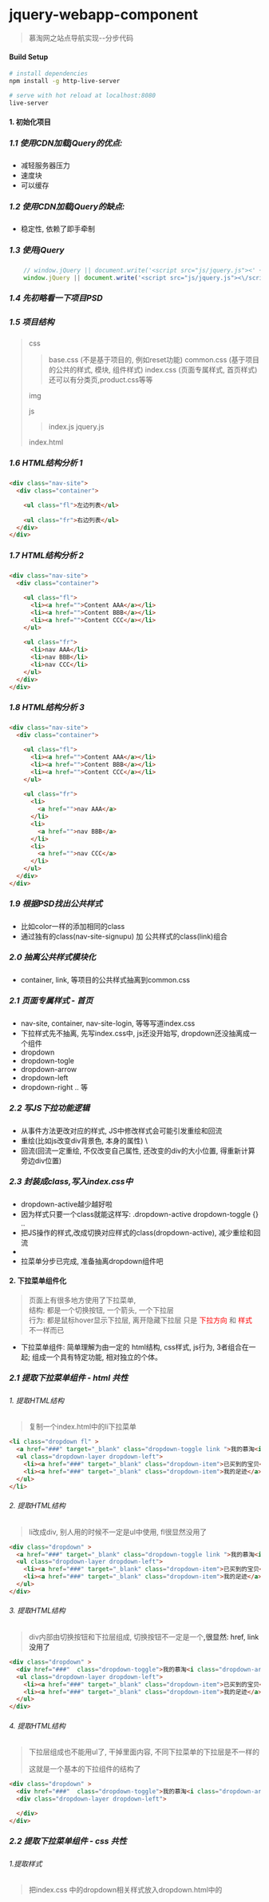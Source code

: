 # jquery-webapp-component

> 慕淘网之站点导航实现--分步代码

#### Build Setup

``` bash
# install dependencies
npm install -g http-live-server

# serve with hot reload at localhost:8080
live-server
```

#### 1. 初始化项目
##### <font style="font-size:16px;">1.1 使用CDN加载jQuery的优点:</font>
* 减轻服务器压力
* 速度块
* 可以缓存
##### <font style="font-size:16px;">1.2 使用CDN加载jQuery的缺点:</font>
* 稳定性, 依赖了即手牵制
##### <font style="font-size:16px;">1.3 使用jQuery</font>
```javascript
    // window.jQuery || document.write('<script src="js/jquery.js"><' + '/script>')
    window.jQuery || document.write('<script src="js/jquery.js"><\/script>');
```
##### <font style="font-size:16px;">1.4 先初略看一下项目PSD</font>
##### <font style="font-size:16px;">1.5 项目结构</font>

>
>  css 
>
>  > base.css   (不是基于项目的, 例如reset功能)
>  > common.css (基于项目的公共的样式, 模块, 组件样式)
>  > index.css  (页面专属样式, 首页样式) 还可以有分类页,product.css等等
>
>  img
>
>  js 
>  > index.js
>  > jquery.js
>
> index.html

##### <font style="font-size:16px;">1.6 HTML结构分析 1</font>
```html
<div class="nav-site">
  <div class="container">

    <ul class="fl">左边列表</ul>
    
    <ul class="fr">右边列表</ul>
  </div>
</div>


```

##### <font style="font-size:16px;">1.7 HTML结构分析 2</font>
```html
<div class="nav-site">
  <div class="container">

    <ul class="fl">
      <li><a href="">Content AAA</a></li>
      <li><a href="">Content BBB</a></li>
      <li><a href="">Content CCC</a></li>
    </ul>
    
    <ul class="fr">
      <li>nav AAA</li>
      <li>nav BBB</li>
      <li>nav CCC</li>
    </ul>
  </div>
</div>


```
##### <font style="font-size:16px;">1.8 HTML结构分析 3</font>
```html
<div class="nav-site">
  <div class="container">

    <ul class="fl">
      <li><a href="">Content AAA</a></li>
      <li><a href="">Content BBB</a></li>
      <li><a href="">Content CCC</a></li>
    </ul>
    
    <ul class="fr">
      <li>
        <a href="">nav AAA</a>
      </li>
      <li>
        <a href="">nav BBB</a>
      </li>
      <li>
        <a href="">nav CCC</a>
      </li>
    </ul>
  </div>
</div>


```
##### <font style="font-size:16px;">1.9 根据PSD找出公共样式</font>
* 比如color一样的<a>添加相同的class
* 通过独有的class(nav-site-signupu) 加 公共样式的class(link)组合

##### <font style="font-size:16px;">2.0 抽离公共样式模块化</font>
* container, link, 等项目的公共样式抽离到common.css

##### <font style="font-size:16px;">2.1 页面专属样式 - 首页</font>
* nav-site, container, nav-site-login, 等等写道index.css
* 下拉样式先不抽离, 先写index.css中, js还没开始写, dropdown还没抽离成一个组件
* dropdown
* dropdown-togle
* dropdown-arrow
* dropdown-left
* dropdown-right .. 等

##### <font style="font-size:16px;">2.2 写JS下拉功能逻辑</font>
* 从事件方法更改对应的样式, JS中修改样式会可能引发重绘和回流
* 重绘(比如js改变div背景色, 本身的属性) \
* 回流(回流一定重绘, 不仅改变自己属性, 还改变的div的大小位置, 得重新计算旁边div位置)

##### <font style="font-size:16px;">2.3 封装成class,写入index.css中</font>
* dropdown-active越少越好啦
* 因为样式只要一个class就能这样写: .dropdown-active dropdown-toggle {} ..
* 把JS操作的样式,改成切换对应样式的class(dropdown-active), 减少重绘和回流
*
* 拉菜单分步已完成, 准备抽离dropdown组件吧
#### 2. 下拉菜单组件化
> 页面上有很多地方使用了下拉菜单,<br>
> 结构: 都是一个切换按钮, 一个箭头, 一个下拉层<br>
> 行为: 都是鼠标hover显示下拉层, 离开隐藏下拉层
> 只是 <span style="color:red;">下拉方向</span> 和 <span style="color:red;">样式</span> 不一样而已<br>
* 下拉菜单组件: 简单理解为由一定的 html结构, css样式, js行为, 3者组合在一起; 组成一个具有特定功能, 相对独立的个体。
##### <font style="font-size:16px;">2.1 提取下拉菜单组件 - html 共性</font>
###### 1. 提取HTML结构
> 复制一个index.html中的li下拉菜单
```html
<li class="dropdown fl" >
  <a href="###" target="_blank" class="dropdown-toggle link ">我的慕淘<i class="dropdown-arrow"></i></a>
  <ul class="dropdown-layer dropdown-left">
    <li><a href="###" target="_blank" class="dropdown-item">已买到的宝贝</a></li>
    <li><a href="###" target="_blank" class="dropdown-item">我的足迹</a></li>
  </ul>
</li>
```
###### 2. 提取HTML结构
> li改成div, 别人用的时候不一定是ul中使用,  fl很显然没用了
```html
<div class="dropdown" >
  <a href="###" target="_blank" class="dropdown-toggle link ">我的慕淘<i class="dropdown-arrow"></i></a>
  <ul class="dropdown-layer dropdown-left">
    <li><a href="###" target="_blank" class="dropdown-item">已买到的宝贝</a></li>
    <li><a href="###" target="_blank" class="dropdown-item">我的足迹</a></li>
  </ul>
</div>
```
###### 3. 提取HTML结构
> div内部由切换按钮和下拉层组成, 切换按钮不一定是一个<a>,很显然: href, link没用了
```html
<div class="dropdown" >
  <div href="###"  class="dropdown-toggle">我的慕淘<i class="dropdown-arrow"></i></div>
  <ul class="dropdown-layer dropdown-left">
    <li><a href="###" target="_blank" class="dropdown-item">已买到的宝贝</a></li>
    <li><a href="###" target="_blank" class="dropdown-item">我的足迹</a></li>
  </ul>
</div>
```
###### 4. 提取HTML结构
> 下拉层组成也不能用ul了, 干掉里面内容, 不同下拉菜单的下拉层是不一样的
>
> 这就是一个基本的下拉组件的结构了
```html
<div class="dropdown" >
  <div href="###"  class="dropdown-toggle">我的慕淘<i class="dropdown-arrow"></i></div>
  <div class="dropdown-layer dropdown-left">

  </div>
</div>
```
##### <font style="font-size:16px;">2.2 提取下拉菜单组件 - css 共性</font>
###### 1.提取样式
> 把index.css 中的dropdown相关样式放入dropdown.html中的<style>
```css
/*下拉菜单样式dropdown*/
.dropdown{
    position: relative;
}
.dropdown-toggle{
  position: relative;
  z-index: 2;
  display:block;
  height: 100%;
  padding: 0 16px 0 12px;
  border-left: 1px solid #f3f5f7;
  border-right: 1px solid #f3f5f7;

}
.dropdown-arrow{
  display: inline-block;
  width:8px;
  height:6px;
  background: url(../img/dropdown-arrow.png) no-repeat;
  margin-left:8px;
  vertical-align: middle;

}
.dropdown-layer{
    display:none;
    position: absolute;
    top:43px;
    background-color:#fff;
    z-index: 1;
    border: 1px solid #cdd0d4;
}
.dropdown-left{
  left:0;
  right:auto;

}
.dropdown-right{
  right:0;
  left:auto;

}
.dropdown-item{
  display:block;
  height:30px;
  line-height:30px;
  padding:0 12px;
  color:#4d555d;
  white-space: nowrap;

}
.dropdown-item:hover{
  background-color: #f3f5f7;
}

.dropdown-active .dropdown-toggle,
.dropdown:hover .dropdown-toggle{
  background-color:#fff;
    border-color:#cdd0d4;
}
.dropdown-active .dropdown-arrow,
.dropdown:hover .dropdown-arrow{
  background-image:url(../img/dropdown-arrow-active.png);
}

.dropdown-active .dropdown-layer,
.dropdown:hover .dropdown-layer{
  display:block;
}
```
###### 2.提取样式
> 保留公共样式, 提出独有样式
```css

/*下拉菜单样式dropdown*/
/* 容器 保留 */ 
.dropdown{
    position: relative;
}
/*切换按钮*/
.dropdown-toggle{
  position: relative;
  z-index: 2;
  display:block;  /* 去除, 这个是针对<a>的 使用的地方不一定有*/ 
  height: 100%;   /* 去除, 别人的不一定是100%高度 使用的地方不一定有*/ 
  padding: 0 16px 0 12px;           /* 去除独有 使用的地方不一定有*/ 
  border-left: 1px solid #f3f5f7;   /* 去除独有 使用的地方不一定有*/ 
  border-right: 1px solid #f3f5f7;  /* 去除独有 使用的地方不一定有*/ 

}
/*下拉箭头*/
.dropdown-arrow{
  display: inline-block;
  width:8px;        /* 去除独有 大小不一定*/ 
  height:6px;       /* 去除独有 大小不一定*/ 
  background: url(../img/dropdown-arrow.png) no-repeat; /* 去除独有 image不一定; 保留background-rpeat: no-repeat*/ 
  margin-left:8px;  /* 去除独有 margin不一定*/ 
  vertical-align: middle;

}
/*下拉层*/
.dropdown-layer{
    display:none;
    position: absolute;
    top:43px;                 /*去除独有 距离顶部高度是不一定*/ 
    background-color:#fff;    /*去除独有 背景色不一定*/ 
    z-index: 1;               
    border: 1px solid #cdd0d4;/*去除独有 边框色不一定*/ 
}
/*保留*/
.dropdown-left{
  left:0;
  right:auto;

}
/*保留 最后一个下拉边框和容器边框对齐*/
.dropdown-right{
  right:0;
  left:auto;

}
/*去除 不同使用下拉组件的地方, 下拉层是不一样的*/
.dropdown-item{
  display:block;
  height:30px;
  line-height:30px;
  padding:0 12px;
  color:#4d555d;
  white-space: nowrap;

}
/*去除 不同使用下拉组件的地方, 下拉层是不一样的*/
.dropdown-item:hover{
  background-color: #f3f5f7;
}

/*去除 不同使用下拉组件的地方, 下拉层是不一样的*/
.dropdown-active .dropdown-toggle,
.dropdown:hover .dropdown-toggle{
  background-color:#fff;
    border-color:#cdd0d4;
}
/*去除 不同使用下拉组件的地方, 下拉层是不一样的*/
.dropdown-active .dropdown-arrow,
.dropdown:hover .dropdown-arrow{
  background-image:url(../img/dropdown-arrow-active.png);
}

/*去除 不同使用下拉组件的地方, 下拉层是不一样的*/
.dropdown-active .dropdown-layer,
.dropdown:hover .dropdown-layer{
  display:block;
}
```
###### 3.提取样式
> 这就是我们下拉菜单组件的一个最基本的样式
```css
/*下拉菜单样式dropdown*/
/* 容器 保留 */ 
.dropdown{
    position: relative;
}
/*切换按钮*/
.dropdown-toggle{
  position: relative;
  z-index: 2;
}
/*下拉箭头*/
.dropdown-arrow{
  display: inline-block;
  background-rpeat: no-repeat;
  vertical-align: middle;

}
/*下拉层*/
.dropdown-layer{
    display:none;
    position: absolute;
    z-index: 1;               
}
/*保留*/
.dropdown-left{
  left:0;
  right:auto;

}
/*保留 最后一个下拉边框和容器边框对齐*/
.dropdown-right{
  right:0;
  left:auto;

}

```

##### <font style="font-size:16px;">2.3 提取下拉菜单组件 - css 特性</font>
> 不同下拉菜单组件, 他们各自的结构和样式, 
> 比如说头部的站点导航, 它自己独有的样式

###### 1.提取独有的样式
```css
/*下拉菜单样式dropdown*/
/* 容器 保留 */ 
.dropdown{
    position: relative;
}
/*切换按钮*/
.dropdown-toggle{
  position: relative;
  z-index: 2;
}
/*下拉箭头*/
.dropdown-arrow{
  display: inline-block;
  background-rpeat: no-repeat;
  vertical-align: middle;

}
/*下拉层*/
.dropdown-layer{
    display:none;
    position: absolute;
    z-index: 1;               
}
/*保留*/
.dropdown-left{
  left:0;
  right:auto;

}
/*保留 最后一个下拉边框和容器边框对齐*/
.dropdown-right{
  right:0;
  left:auto;

}

/*添加 站点导航 独有的样式*/
.nav-site .dropdown {
/*这样写看起来是可以,  但是不方便复用*/
/*如果在复制一份, 其他地方也有一个这样的dropdown组件, 要使样式生效就得 套一个.nav-site父元素容器*/
}

```
###### 2.提取独有的样式
> 不同下拉菜单 html添加不同命名的class 编写特性样式
> 添加 menu \<div class="menu dropdown" \>
> 如果是购物车的样式呢 cat \<div class="cat dropdown" \>
```html
<div class="menu dropdown" >
  <div href="###"  class="dropdown-toggle">我的慕淘<i class="dropdown-arrow"></i></div>
  <div class="dropdown-layer dropdown-left">

  </div>
</div>
```
```css
/*下拉菜单样式dropdown*/
/* 容器 保留 */ 
.dropdown{
    position: relative;
}
/*切换按钮*/
.dropdown-toggle{
  position: relative;
  z-index: 2;
}
/*下拉箭头*/
.dropdown-arrow{
  display: inline-block;
  background-rpeat: no-repeat;
  vertical-align: middle;

}
/*下拉层*/
.dropdown-layer{
    display:none;
    position: absolute;
    z-index: 1;               
}
/*保留*/
.dropdown-left{
  left:0;
  right:auto;

}
/*保留 最后一个下拉边框和容器边框对齐*/
.dropdown-right{
  right:0;
  left:auto;

}

/*添加 站点导航 独有的样式*/
.nav-site .dropdown {
/*这样写看起来是可以,  但是不方便复用*/
/*如果在复制一份, 其他地方也有一个这样的dropdown组件, 要使样式生效就得 套一个.nav-site父元素容器*/
}

/* 独有的特性 */
/*.menu .dropdown  其实就是之前去除的特性样式, 在前面加上添加的 class menu*/
  /*.menu .dropdown*/

.menu .dropdown-toggle {
  display: block;
  height: 100%;
  padding: 0 16px 0 12px;
  border-left: 1px solid #f3f5f7;
  border-right: 1px solid #f3f5f7;
}

.menu .dropdown-arrow {
  width: 8px;
  height: 6px;
  background-image: url(../img/dropdown-arrow.png);
  margin-left: 8px;
}

.menu .dropdown-layer {
  top: 100%;
  background-color: #fff;
  border: 1px solid #cdd0d4;
}

.menu-item {
  display: block;
  height: 30px;
  line-height: 30px;
  padding: 0 12px;
  color: #4d555d;
  white-space: nowrap;
}

.menu-item:hover {
  background-color: #f3f5f7;
}

/*.menu.dropdown-active  JS的添加的hove功能,  */
/*.menu.dropdown:hover .dropdown-arrow  CSS自带的hove功能,  */
.menu.dropdown-active .dropdown-toggle,
.menu.dropdown:hover .dropdown-toggle {
    background-color: #fff;
    border-color: #cdd0d4;
}

/*.menu.dropdown-active  JS的添加的hove功能,  */
/*.menu.dropdown:hover .dropdown-arrow  CSS自带的hove功能,  */
.menu.dropdown-active .dropdown-arrow,
.menu.dropdown:hover .dropdown-arrow{
    background-image: url(../img/dropdown-arrow-active.png);
}
/*.menu.dropdown-active  JS的添加的hove功能,  */
/*.menu.dropdown:hover .dropdown-arrow  CSS自带的hove功能,  */
.menu.dropdown-active .dropdown-layer,
.menu.dropdown:hover .dropdown-layer {
    display: block;
}
```
###### 3.兼容IE6
* .menu.dropdown-active 这种写法不兼容IE6 ?
* 干掉menu  .dropdown-active就会影响所有使用组件的地方(比如cat) 不能单独用.dropdown-active
* 添加 menu-active 如果是cat就添加 cat-active
* 如果是购物车的样式呢 cat \<div class="cat dropdown" \>
* \<div class="menu dropdown 程序识别标识添加:menu-active" 标识:data-active="menu" \>  
* 样式就使用: .menu-active

#### 3. 让下拉菜单组件开始工作
> 目前需要使用下拉插件组件的地方都需要添加class才行
> 封装成函数更便捷,将想用的DOM传进来
##### <font style="font-size:16px;">3.1 封装成函数</font>
```js
    // -----简单写法-----
    $('.dropdown').hover(function() {
      var $this=$(this); // 缓存this，以避免重复加载
        $this.addClass($this.data('active')+'-active');
    }, function() {
      var $this=$(this);
        $this.removeClass($this.data('active')+'-active');
    });



    //------封装代码方式--------
       function dropdown(elem) {
        var $elem = $(elem),
            activeClass = $elem.data('active') + '-active';
        $elem.hover(function() {
            $elem.addClass(activeClass);
        }, function() {
            $elem.removeClass(activeClass);
        });

     }
    // 单个下拉菜单 dropdown($('.dropdown')[0])

    //多个下拉菜单 
    $('.dropdown').each(function(){
      dropdown($(this));
    });

```

##### <font style="font-size:16px;">3.2 插件方式</font>
```js
    function dropdown(elem) {
        var $elem = $(elem),
            activeClass = $elem.data('active') + '-active';
        $elem.hover(function() {
            $elem.addClass(activeClass);
        }, function() {
            $elem.removeClass(activeClass);
        });

     }

    // 插件的使用方法
    $.fn.extend({
      dropdown:function(){
            // return this;    // 就是下面的$('.dropdown')  可能是个数组哦
        return this.each(function(){
          dropdown(this);

        });

      }
    });

    $('.dropdown').dropdown(); // 插件为了更好的调用
```

##### <font style="font-size:16px;">3.3 封装成模块</font>
* dropdown.js
```js
(function($){
    'use strict';

    function dropdown(elem) {
        var $elem = $(elem),
            activeClass = $elem.data('active') + '-active';
        $elem.hover(function() {
            $elem.addClass(activeClass);
        }, function() {
            $elem.removeClass(activeClass);
        });

     };

    $.fn.extend({
        dropdown:function(){
            return this.each(function(){
                dropdown(this);

            });

        }
    });

    
})(jQuery);
```
##### <font style="font-size:16px;">3.4 改写站点用的dropdown组件用法</font>
* 改写DOM的class为menu
```html
<li class="menu dropdown fl"  data-active="menu">
    <a href="###" target="_blank" class="dropdown-toggle link ">我的慕淘<i class="dropdown-arrow"></i></a>
    <ul class="dropdown-layer dropdown-left">
        <li><a href="###" target="_blank" class="menu-item">已买到的宝贝</a></li>
        <li><a href="###" target="_blank" class="menu-item">我的足迹</a></li>
    </ul>
</li>
```
* 将dropdown.html的<style\>全部copy到common.css中


#### 4. 下拉箭头的实现
##### <font style="font-size:16px;">4.1 各种方式实现</font>
> 图片缺点:
> >至少一次http请求
> > 不方便修改(颜色大小什么的)和维护
> 
> base64   https://tool.css-js.com/base64.html
> base64优点: 减少http请求
> 缺点: 
> > 1. IE6 7不支持
> > 2. 编码后比原图大
> > 3. 手动修改麻烦
> > 4. 不能缓存(除非随着HTML缓存整个页面)
> 
> CSS实现: 
> > 添加类名 我的慕淘<i class="dropdown-arrow icon-triangle-down"\><\/i> 
> > 默认样式 .icon-triangle-down {向上样式}
> > 鼠标移动 .menu-active .icon-triangle-down {向下样式}
> > border-right-color: transparent; IE6 不兼容(body背景色可以看出)
> > 解决方式就是_border-right-color: transparent; IE6下设置body一样背景色
> 
##### <font style="font-size:16px;">4.2 图标字体</font>
> 矢量图优点: 不失真; 减少http请求; 兼容性好
> 矢量图缺点:
> > 基本用作小图标
> > 无法100%还原设计稿
> > 跟设计沟通开始就让她去图标字体库中去选
> 图标库: icomoon.io  iconfont.cn
* 1. 将字体文件放到项目中
* 2. iconfot.css复制古来之后更改字体路径
* 3. 使用自定义class都行: .icon {font-famil: "copycss中定义的"; .. }
```css
  @font-face {
    font-family: "iconfont";
    src: url('font/iconfont.eot?t=1477124206');
    /* IE9*/
    src: url('font/iconfont.eot?t=1477124206#iefix') format('embedded-opentype'),
      /* IE6-IE8 */
      url('font/iconfont.woff?t=1477124206') format('woff'),
      /* chrome, firefox */
      url('font/iconfont.ttf?t=1477124206') format('truetype'),
      /* chrome, firefox, opera, Safari, Android, iOS 4.2+*/
      url('font/iconfont.svg?t=1477124206#iconfont') format('svg');
    /* iOS 4.1- */
  }

  /* 父类指向 @font-face 定义的font-family*/
  .icon {
    font-family: "iconfont" !important;
    font-size: 14px;
    font-style: normal; /*斜体扶正 */
    -webkit-font-smoothing: antialiased;      /* 抗 */
    -webkit-text-stroke-width: 0.2px;         /* 锯 */
    -moz-osx-font-smoothing: grayscale;       /* 齿 */
  }
  
  /* ... 想使用什么自填添加什么class */
  
  .icon-xiala:before { content: "\e609"; }
  
  /* ... */
```
* 使用直接在DOM中添加class: icon icon-xiala
```html
我的慕淘<i class="dropdown-arrow icon icon-xiala"></i> 
```
* IE6 不兼容Unicode编码
```html
我的慕淘<i class="dropdown-arrow icon">&#xe609;</i>
<!-- 这样做hover还得更改i里面的Unicode编码 -->
<!-- no no no 用css3旋转 -->
```
##### <font style="font-size:16px;">4.3 下拉图标旋转</font>
```css
  .icon {
    font-family: "iconfont" !important;
    font-size: 14px;
    font-style: normal;
    -webkit-font-smoothing: antialiased;
    -webkit-text-stroke-width: 0.2px;
    -moz-osx-font-smoothing: grayscale;
  }

  /*单独菜单旋转*/
  /*  .menu-active .dropdown-arrow {  
  -o-transform: rotate(180deg);
  -ms-transform: rotate(180deg);
  -moz-transform: rotate(180deg);
  -webkit-transform: rotate(180deg);
  transform: rotate(180deg);
  }*/

  /*多菜单旋转*/
  [class*="-active"] .dropdown-arrow {   /* 包含选择器 */
    -o-transform: rotate(180deg);
    -ms-transform: rotate(180deg);
    -moz-transform: rotate(180deg);
    -webkit-transform: rotate(180deg);
    transform: rotate(180deg);
/*    -o-transition: all 0.5s;
    -ms-transition: all 0.5s;
    -moz-transition: all 0.5s;
    -webkit-transition: all 0.5s;
    transition: all 0.5s;*/
  }
  
  /* 需要自取:  class要添加到DOM中 */
  .transition {
    -o-transition: all 0.5s;
    -ms-transition: all 0.5s;
    -moz-transition: all 0.5s;
    -webkit-transition: all 0.5s;
    transition: all 0.5s;
  }
```
#### <font style="font-size:16px;">5. 显示隐藏模块</font>
##### <font style="font-size:16px;">5.1 下拉层显示隐藏方式</font>
> 其他组件也用到的哦, 把显示隐藏封装成模块
> 解耦代码: / 组件化网页开发 / 2-2 静静的显示和隐藏(1) / test / showhide.html
> 通过回调解耦比较常用, 但不是和多人协作
```js

  // 正常显示和隐藏
  var silent = {
    show: function() { 
    },
    hide: function() {
    }
  };

  // 带效果的显示和隐藏，css3实现方法
  var css3 = {
    fade: {               // 淡入淡出
      show: function() {

      },
      hide: function() {

      }
    },
    slideUpDown: {        // 上下滚动
      show: function() {

      },
      hide: function() {

      }
    },
    slideLeftRight: {     // 左右滚动
      show: function() {

      },
      hide: function() {

      }
    },
    fadeslideUpDown: {    // 淡入淡出上下滚动
      show: function() {

      },
      hide: function() {

      }
    },

    fadeslideLeftRight: { // 淡入淡出左右滚动
      show: function() {

      },
      hide: function() {

      }
    }
  };

  // 带效果的显示和隐藏，js实现方法
  var js = {
    fade: {               // 淡入淡出
      show: function() {

      },
      hide: function() {

      }
    },
    slideUpDown: {        // 上下滚动
      show: function() {

      },
      hide: function() {

      }
    },
    slideLeftRight: {     // 左右滚动
      show: function() {

      },
      hide: function() {

      }
    },
    fadeslideUpDown: {    // 淡入淡出上下滚动
      show: function() {

      },
      hide: function() {

      }
    },
    fadeslideLeftRight: { // 淡入淡出左右滚动
      show: function() {

      },
      hide: function() {

      }
    }
  };
```
##### <font style="font-size:16px;">5.2 发布订阅的方式解耦</font>
> 发布消息: 触发一个事件
> 订阅消息: 绑定一个事件

```js
  // 正常显示和隐藏
  var silent = {
    // 第三种方式，发布订阅，多人协作
    show: function($elem) {
      // 触发时在 $elem 上触发
      $elem.trigger('show');
      $elem.show();
      // 绑定也在 $elem 绑定
      $elem.trigger('shown');
    },

    // 发布订阅，多人协作
    hide: function($elem) {
      $elem.trigger('hide');
      $elem.hide();
      $elem.trigger('hidden');
    }
  };

  //第三种调用
  var $box = $('#box');
  // 在显示按钮被点击的时候, 触发一个$box的show事件
  $('#btn-show').on('click', function() {

    silent.show($box);

  });

  //小A 订阅
  $box.on('show shown', function(e) {
    if (e.type === 'show') {
      $box.html('<p>我要显示了</p>');
    } else if (e.type === 'shown') {
      setTimeout(function() {
        $box.html($box.html() + '<p>我已经显示了</p>'); //显示后输出相应内容 
      }, 1000);
    }
  });

  //小C     需要在我show的时候新增功能, 只需要监听事件就行了
   $box.on('show shown',function(e){
     if(e.type==='show'){
         $box.css('background-color','yellow');
     } else if(e.type==='shown'){
         setTimeout(function(){
             $box.css('background-color','red');//显示后输出相应内容 
         },1000);
     }
  });

  // 新增者(观察者)只需要订阅发布者的消息类型就行了
  // 消息传递通过事件
 
  // bug,  显示状态点击show还是会触发show事件show shown事件; 加入状态即可解决
```

##### <font style="font-size:16px;">5.3 添加状态及初始状态</font>
```js
 // 放入showHide.js 模块
 // 正常显示和隐藏
var silent = {
    // 初始状态时show, 点击show还能执行一次(因为首次执行时还没有状态), 初始化即可
    // 初始化显示和隐藏的状态
    init:function ($elem) {
        // 隐藏就把状态设置为hidden
        // 显示就把状态设置为shown
        if($elem.is(':hidden')){
            $elem.data('status','hidden');
        }else{
            $elem.data('status','shown');

        }
    },
    show: function($elem) {
      // 判断状态，解决重复触发事件  
      if($elem.data('status')==='show') return; 
      // 默认如果是显示的init的时候状态就是shown了, 首次点击show也没效果, 只能点击hide
      if($elem.data('status')==='shown') return; 
        //给元素添加状态值
        $elem.data('status','show').trigger('show');            
        $elem.show();
        $elem.data('status','shown').trigger('shown');            


    },
    hide: function($elem) {
    if($elem.data('status')==='hide') return; 
    if($elem.data('status')==='hidden') return; 
        $elem.data('status','hide').trigger('hide');            
        $elem.hide();
        $elem.data('status','hidden').trigger('hidden'); 
    }
};

// showhide-2.html
 var $box = $('#box');
  // 在执行show之前因为执行一次init,就一次,
  silent.init($box);
  $('#btn-show').on('click', function() {
    silent.show($box);

  });

  $box.on('show shown hide hidden', function(e) {
    console.log(e.type);
  });

  $('#btn-hide').on('click', function() {
    silent.hide($box);
  });

```
##### <font style="font-size:16px;">5.4 CSS方式实现</font>
```css
  /*css和class添加过渡, 然后用JS显示隐藏即可*/
  .transition {
    -o-transition: all 0.5s;
    -ms-transition: all 0.5s;
    -moz-transition: all 0.5s;
    -webkit-transition: all 0.5s;
    transition: all 0.5s;
  }

  .fadeOut {
    visibility: hidden !important;
    opacity: 0 !important;
  }
```
```js

  // display属性是没有过渡效果的, 
  // 用 opactity 替代, 隐藏了是视觉上的看不见, 但还是存在的(文档流还在),还能响应事件
  // 用 opactity + vasibility:visible/hidden
  // 解决占位也可以用position: absolute;来解决, 但是不是每个DOM都需要有position: absolute;的
  // 所有还得配合display: block/none;
  
  // display: block/none;虽然没有动画
  // 但可以点击显示的时候, 可以先让元素从dispaly:noen;变到block;
  // 然后就可以 opactity + vasibility进行过渡动画了
  // 隐藏的时候先opactity + vasibility进行过渡动画, 动画完毕就display: none; 

  // $elem.show();
  // $elem.css({..}) 几乎同步执行, 所以看不到过渡动画
  // $elem.css()改成异步执行即可(就是下面的setTimeout防止提前执行)
  // 把css封装到class, add/removeClass

  // 隐藏的时候怎么知道动画执行完毕了呢?
  // CSS3动画执行完毕会有一个事件叫做 transitionend
  // 我们可以再hide()addClass隐藏之前, 绑定这个事件transitionend 
  // 因为$elem.addClass('fadeOut');过渡就会开始

  // 虽然加了
  fade: { // 淡入淡出
     show: function($elem) {
        // 元素显示之前, 发布消息 show
        $elem.trigger('show');

        // 元素显示之后, 发布消息 shown
        $elem.on('transitionend',function () {
            $elem.trigger('shown');
        });
        $elem.show();
        setTimeout(function () {
            $elem.removeClass('fadeOut');
        },20);

        
     },
     hide: function($elem) {
        $elem.on('transitionend',function () {
            $elem.hide();
        });
        $elem.addClass('fadeOut');
     }
  },

// showhide-2.html
  var $box = $('#box');
  // silent.init($box);
  $('#btn-show').on('click', function() {
    css3.fade.show($box);

  });
  $('#btn-hide').on('click', function() {
    css3.fade.hide($box);
  });

  $box.on('show shown hide hidden', function(e) {
    console.log(e.type);
  });

```

##### <font style="font-size:16px;">5.5 修改bug</font>
* 把之前的init状态方法添加进去
* 把之前执行show/hide方法的 判断状态 设置状态添加进去
* 事件重叠(绑定的事件越来越多), on换成one或者on之后立马off
* show立马hide: show hide shown hidden无序, one之前前off掉之前的事件绑定
* show立马hide: show hide hidden
* class transition init自动添加, 隐藏的时候添加fadeOut
##### <font style="font-size:16px;">5.6 提取公共代码</font>
> 去除冗余代码
> 提取两个init()公共部分, 然后通过回调函数执行不同部分 
```js
 // 正常显示和隐藏
 var silent = {
   //初始化显示和隐藏的状态
   init: function($elem) {
     if ($elem.is(':hidden')) {
       $elem.data('status', 'hidden');
     } else {
       $elem.data('status', 'shown');

     }
   },
   show: function($elem) {
     //判断状态，解决重复触发事件  
     if ($elem.data('status') === 'show') return;
     if ($elem.data('status') === 'shown') return;
     //给元素添加状态值
     $elem.data('status', 'show').trigger('show');
     $elem.show();
     $elem.data('status', 'shown').trigger('shown');


   },
   hide: function($elem) {
     if ($elem.data('status') === 'hide') return;
     if ($elem.data('status') === 'hidden') return;
     $elem.data('status', 'hide').trigger('hide');
     $elem.hide();
     $elem.data('status', 'hidden').trigger('hidden');
   }
 };
 // 带效果的显示和隐藏，css3实现方法
 var css3 = {
   fade: { // 淡入淡出
     show: function($elem) {
       $elem.trigger('show');
       $elem.on('transitionend', function() {
         $elem.trigger('shown');
       });
       $elem.show();
       setTimeout(function() {
         $elem.removeClass('fadeOut');
       }, 20);


     },
     hide: function($elem) {
       $elem.on('transitionend', function() {
         $elem.hide();
       });
       $elem.addClass('fadeOut');
     }
   },
 }


 // 提取init公共部分
 function init($elem, hiddenCallback) {

   if ($elem.is(':hidden')) {
     $elem.data('status', 'hidden');
     if (typeof hiddenCallback === 'function') hiddenCallback();

   } else {
     $elem.data('status', 'shown');
   }
 }


 // 提取show公共部分
 function show($elem, callback) {

   if ($elem.data('status') === 'show') return;
   if ($elem.data('status') === 'shown') return;
   $elem.data('status', 'show').trigger('show');
   callback();

 }

 // 提取hide公共部分
 function hide($elem, callback) {

   if ($elem.data('status') === 'hide') return;
   if ($elem.data('status') === 'hidden') return;
   $elem.data('status', 'hide').trigger('hide');
   callback();

 }

 // 使用公共函数
 // init(回调方式执行不同的代码)
 // show(回调方式执行不同的代码)
 // show(回调方式执行不同的代码)

```
##### <font style="font-size:16px;">5.6 tansition.js 兼容模块</font>
> transitionend 时间名各大浏览器不一样 / webkitTransitionEnd / oTransitionEnd
```js
/*console.log(document.body.style.transition)  空字符串就支持 undefined不支持*/
(function () {
  var transitionEndEventName = {
    transition: 'transitionend',
    MozTransition: 'transitionend',
    WebkitTransition: 'webkitTransitionEnd',
    OTransition: 'oTransitionEnd otransitionend'
  };
  var transitionEnd = '',
    isSupport = false;

  for (var name in transitionEndEventName) {
    if (document.body.style[name] !== undefined) {
      transitionEnd = transitionEndEventName[name];
      isSupport = true;
      break;
    }
  }

  // 支持 & 找到了对应的事件名称直接丢出去相应的
  window.mt = window.mt || {};
  window.mt.transition = {
    end: transitionEnd,
    isSupport: isSupport
  };
})();

// 其他模块使用 
var transition=window.mt.transition; // transition兼容解决，transition.js

```
##### <font style="font-size:16px;">5.6 CSS其他显示隐藏效果</font>
> 分析: fade和sideUpDown的共通之处
> > fade大体时通过添加移除class控制显示隐藏
> > 那sideUpDown也可以通过添加移除class添加高度
> > 注意添加CSS的优先级和周边样式
> > CSS效果的补充在init中补充
> > css3._init 内部使用的init, _init(){ init(callback) }
> > 添加例如 sideLeftRightCollapse的动画方式, 定义CSS样式之后, 添加/移除class
```css
.slideUpDownCollapse{
  height:0 !important;
  padding-top:0 !important;
  padding-bottom:0 !important;
}  

.slideLeftRightCollapse{
  width:0 !important;
  padding-left:0 !important;
  padding-right:0 !important;
} 
```
```js
slideUpDown: { // 上下滚动
   // init: function($elem) {
   //      $elem.height($elem.height());  //设置高度，解决没有slideUpDown的过程。
   //      $elem.addClass('transition');
   //      init($elem, function() {
   //          $elem.addClass('slideUpDownCollapse');

   //      });

   init: function($elem) {
       $elem.height($elem.height());
       css3._init($elem, 'slideUpDownCollapse');

   },
   show: function($elem) {
       css3._show($elem, 'slideUpDownCollapse');

   },
   hide: function($elem) {
       css3._hide($elem, 'slideUpDownCollapse');
   }
},
```
##### <font style="font-size:16px;">5.7 JS实现淡入淡出和卷下卷起效果</font>
* 淡入淡出jQuery其实已经封装好了, 直接使用
```js
    // 淡入淡出
    fade: { 
      show: function($elem) {

        $elem.fadeIn();
      },
      hide: function($elem) {

         $elem.fadeOut();
      }
    },
```
```js
  // showhide-2.html
  var $box = $('#box');

  $('#btn-show').on('click', function() {

    js.fade.show($box);
  }); 
  $('#btn-hide').on('click', function() {

    js.fade.show($box);
  });

```
* 设置状态, 增添判断
```js
    fade: { 
      show: function($elem) {

        // 使用封装的公共函数, 在回调中写自己的故事
        show($elem, function() {
          $elem.fadeIn()
        })
      },
      hide: function($elem) {
        show($elem, function() {
          $$elem.fadeOut();
        })
         
      }
    },
```
```js
    fade: { 
      show: function($elem) {

        // 使用封装的公共函数, 在回调中写自己的故事
        show($elem, function() {
          // 动画执行完毕, 发布消息shown, 还要设置一下状态
          // 什么时候执行完毕呢?  jQuery fadeIn(callback)也有自己callback
          $elem.fadeIn(function() {
            $elem.data('status', 'shown')
          })
        })
      },
      hide: function($elem) {
        show($elem, function() {
          $$elem.fadeOut(function() {
            $elem.data('status', 'hidden')
          });
        })
         
      }
    },
```
* 期望动画执行过程, 可以被打断(CSS3动画中, 使用的时off和transitionend事件)
* jQuery每次使用的fadeIn之前, stop()一下(暂停之前的动画), 如果刚点击了show按钮, 立马点击隐藏按钮, 先停止之前的动画, 那么显示回调永运就不会执行了
* 添加init设置初始化状态
* DOM添加transition就会和jQuery抢着做动画(最终还是同一个底层)
* 使用jQuery的show的时候, DOM不管有没有transition的类,都移除
* 提取js的公共代码
```js
js._init = function($elem, hiddenCallback) {
  $elem.removeClass('transition'); // js和transition动画冲突，在执行js前，将transition去掉，屏蔽风险。
  init($elem, hiddenCallback);
};

js._show = function($elem, mode) {
  show($elem, function() {
    $elem.stop()[mode](function() {
      $elem.data('status', 'shown').trigger('shown');
    });
  });
};

js._hide = function($elem, mode) {

  hide($elem, function() {
    $elem.stop()[mode](function() {
      $elem.data('status', 'hidden').trigger('hidden');
    });
  });

};

// 使用
// 带效果的显示和隐藏，js实现方法
var js = {
  fade: { // 淡入淡出
    init: function($elem) {
      js._init($elem);
    },
    show: function($elem) {
      js._show($elem, 'fadeIn');
    },
    hide: function($elem) {

      js._hide($elem, 'fadeOut');

    }
  },
  slideUpDown: { // 上下滚动
    init: function($elem) {
      js._init($elem);
    },
    show: function($elem) {
      js._show($elem, 'slideDown');

    },
    hide: function($elem) {

      js._hide($elem, 'slideUp');

    }
  },
  // ..
}

```
#### 第3步
#### 第4步
